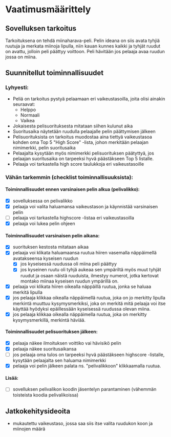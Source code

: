 # Vaatimusmäärittely

## Sovelluksen tarkoitus

Tarkoituksena on tehdä miinaharava-peli. Pelin ideana on siis avata tyhjiä
ruutuja ja merkata miinoja lipulla, niin kauan kunnes kaikki ja tyhjät ruudut
on avattu, jolloin peli päättyy voittoon. Peli hävitään jos pelaaja avaa
ruudun jossa on miina.

## Suunnitellut toiminnallisuudet

### Lyhyesti:
- Peliä on tarkoitus pystyä pelaamaan eri vaikeustasoilla, joita olisi
ainakin seuraavat:
  - Helppo
  - Normaali
  - Vaikea
- Jokaisesta pelisuorituksesta mitataan siihen kulunut aika
- Suoritusaika näytetään ruudulla pelaajalle pelin päättymisen jälkeen
- Pelisuorituksista on tarkoitus muodostaa aina tiettyä vaikeustasoa kohden
oma Top 5 "High Score" -lista, johon merkitään pelaajan nimimerkki, pelin
suoritusaika
- Pelaajalta kysytään myös nimimerkki pelisuorituksen päätyttyä, jos pelaajan
suoritusaika on tarpeeksi hyvä päästäkseen Top 5 listalle.
- Pelaaja voi tarkastella high score taulukkoja eri vaikeustasoille

### Vähän tarkemmin (checklist toiminnallisuuksista):

#### Toiminnallisuudet ennen varsinaisen pelin alkua (pelivalikko):
- [x] sovelluksessa on pelivalikko
- [x] pelaaja voi valita haluamansa vaikeustason ja käynnistää varsinaisen pelin
- [ ] pelaaja voi tarkastella highscore -listaa eri vaikeustasoilla
- [x] pelaaja voi lukea pelin ohjeen

#### Toiminnallisuudet varsinaisen pelin aikana:
- [x] suorituksen kestosta mitataan aikaa
- [x] pelaaja voi klikata haluamaansa ruutua hiiren vasemalla näppäimellä
avatakseensa kyseisen ruudun
  - [x] jos kyseisessä ruudussa oli miina peli päättyy
  - [x] jos kyseinen ruutu oli tyhjä aukeaa sen ympäriltä myös muut tyhjät
ruudut ja osaan näistä ruuduista, ilmestyy numerot, jotka kertovat montako
miinaa kyseisen ruudun ympärillä on. 
- [x] pelaaja voi klikata hiiren oikealla näppäillä ruutua, jonka se haluaa merkitä
lipulla
- [x] jos pelaaja klikkaa oikealla näppäimellä ruutua, joka on jo merkitty lipulla
merkintä muuttuu kysymysmerkiksi, joka on merkitä mitä pelaaja voi itse käyttää
hyödyksi epäillessään kyseisessä ruudussa olevan miina.
- [x] jos pelaaja klikkaa oikealla näppäimella ruutua, joka on merkitty
kysymysmerkillä, merkintä häviää.

#### Toiminnallisuudet pelisuorituksen jälkeen:
- [x] pelaaja näkee ilmoituksen voittiko vai hävisikö pelin
- [x] pelaaja näkee suoritusaikansa
- [ ] jos pelaaja oma tulos on tarpeeksi hyvä päästäkseen highscore -listalle,
kysytään pelaajalta sen haluama nimimerkki
- [x] pelaaja voi pelin jälkeen palata ns. "pelivalikkoon" klikkaamalla ruutua.

#### Lisää:
- [ ] sovelluksen pelivalikon koodin jäsentelyn parantaminen (vähemmän toisteista koodia pelivalikoissa)

## Jatkokehitysideoita
- mukautettu vaikeustaso, jossa
saa siis itse valita ruudukon koon ja miinojen määrä
